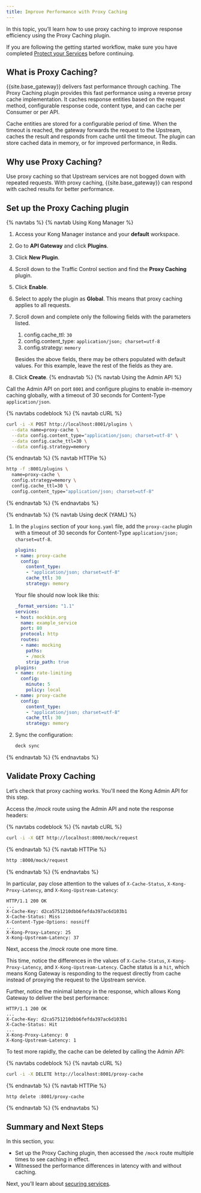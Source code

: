 ```yaml
---
title: Improve Performance with Proxy Caching
---
```


In this topic, you’ll learn how to use proxy caching to improve response efficiency using the Proxy Caching plugin.

If you are following the getting started workflow, make sure you have completed [Protect your Services](/gateway/{{page.kong_version}}/get-started/comprehensive/protect-services/) before continuing.

## What is Proxy Caching?

{{site.base_gateway}} delivers fast performance through caching. The Proxy Caching plugin provides this fast performance using a reverse proxy cache implementation. It caches response entities based on the request method, configurable response code, content type, and can cache per Consumer or per API.

Cache entities are stored for a configurable period of time. When the timeout is reached, the gateway forwards the request to the Upstream, caches the result and responds from cache until the timeout. The plugin can store cached data in memory, or for improved performance, in Redis.

## Why use Proxy Caching?

Use proxy caching so that Upstream services are not bogged down with repeated requests. With proxy caching, {{site.base_gateway}} can respond with cached results for better performance.

## Set up the Proxy Caching plugin

{% navtabs %}
{% navtab Using Kong Manager %}

1. Access your Kong Manager instance and your **default** workspace.

2. Go to **API Gateway** and click **Plugins**.

3. Click **New Plugin**.

4. Scroll down to the Traffic Control section and find the **Proxy Caching** plugin.

5. Click **Enable**.

6. Select to apply the plugin as **Global**. This means that proxy caching applies to all requests.

7. Scroll down and complete only the following fields with the parameters listed.
    1. config.cache_ttl: `30`
    2. config.content_type: `application/json; charset=utf-8`
    3. config.strategy: `memory`

    Besides the above fields, there may be others populated with default values. For this example, leave the rest of the fields as they are.

8. Click **Create**.
{% endnavtab %}
{% navtab Using the Admin API %}

Call the Admin API on port `8001` and configure plugins to enable in-memory caching globally, with a timeout of 30 seconds for Content-Type `application/json`.

<!-- codeblock tabs -->
{% navtabs codeblock %}
{% navtab cURL %}
```sh
curl -i -X POST http://localhost:8001/plugins \
  --data name=proxy-cache \
  --data config.content_type="application/json; charset=utf-8" \
  --data config.cache_ttl=30 \
  --data config.strategy=memory
```
{% endnavtab %}
{% navtab HTTPie %}
```sh
http -f :8001/plugins \
  name=proxy-cache \
  config.strategy=memory \
  config.cache_ttl=30 \
  config.content_type="application/json; charset=utf-8"
```
{% endnavtab %}
{% endnavtabs %}
<!-- end codeblock tabs -->

{% endnavtab %}
{% navtab Using decK (YAML) %}

1. In the `plugins` section of your `kong.yaml` file, add the `proxy-cache`
plugin with a timeout of 30 seconds for Content-Type
`application/json; charset=utf-8`.

    ``` yaml
    plugins:
    - name: proxy-cache
      config:
        content_type:
        - "application/json; charset=utf-8"
        cache_ttl: 30
        strategy: memory
    ```

    Your file should now look like this:

    ``` yaml
    _format_version: "1.1"
    services:
    - host: mockbin.org
      name: example_service
      port: 80
      protocol: http
      routes:
      - name: mocking
        paths:
        - /mock
        strip_path: true
    plugins:
    - name: rate-limiting
      config:
        minute: 5
        policy: local
    - name: proxy-cache
      config:
        content_type:
        - "application/json; charset=utf-8"
        cache_ttl: 30
        strategy: memory
    ```

2. Sync the configuration:

    ```bash
    deck sync
    ```

{% endnavtab %}
{% endnavtabs %}


## Validate Proxy Caching

Let’s check that proxy caching works. You'll need the Kong Admin API for this
step.

Access the */mock* route using the Admin API and note the response headers:

<!-- codeblock tabs -->
{% navtabs codeblock %}
{% navtab cURL %}
```sh
curl -i -X GET http://localhost:8000/mock/request
```
{% endnavtab %}
{% navtab HTTPie %}
```sh
http :8000/mock/request
```
{% endnavtab %}
{% endnavtabs %}
<!-- end codeblock tabs -->

In particular, pay close attention to the values of `X-Cache-Status`, `X-Kong-Proxy-Latency`, and `X-Kong-Upstream-Latency`:
```
HTTP/1.1 200 OK
...
X-Cache-Key: d2ca5751210dbb6fefda397ac6d103b1
X-Cache-Status: Miss
X-Content-Type-Options: nosniff
...
X-Kong-Proxy-Latency: 25
X-Kong-Upstream-Latency: 37
```

Next, access the */mock* route one more time.

This time, notice the differences in the values of `X-Cache-Status`, `X-Kong-Proxy-Latency`, and `X-Kong-Upstream-Latency`. Cache status is a `hit`, which means Kong Gateway is responding to the request directly from cache instead of proxying the request to the Upstream service.

Further, notice the minimal latency in the response, which allows Kong Gateway to deliver the best performance:

```
HTTP/1.1 200 OK
...
X-Cache-Key: d2ca5751210dbb6fefda397ac6d103b1
X-Cache-Status: Hit
...
X-Kong-Proxy-Latency: 0
X-Kong-Upstream-Latency: 1
```

To test more rapidly, the cache can be deleted by calling the Admin API:

<!-- codeblock tabs -->
{% navtabs codeblock %}
{% navtab cURL %}
```sh
curl -i -X DELETE http://localhost:8001/proxy-cache
```
{% endnavtab %}
{% navtab HTTPie %}
```sh
http delete :8001/proxy-cache
```
{% endnavtab %}
{% endnavtabs %}
<!-- end codeblock tabs -->

## Summary and Next Steps

In this section, you:

* Set up the Proxy Caching plugin, then accessed the `/mock` route multiple times to see caching in effect.
* Witnessed the performance differences in latency with and without caching.

Next, you’ll learn about [securing services](/gateway/{{page.kong_version}}/get-started/comprehensive/secure-services/).
